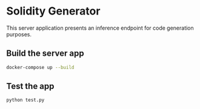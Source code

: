 # Solidity Generator 
This server application presents an inference endpoint for code generation purposes.

## Build the server app 
```bash
docker-compose up --build
```

## Test the app
```bash
python test.py
```